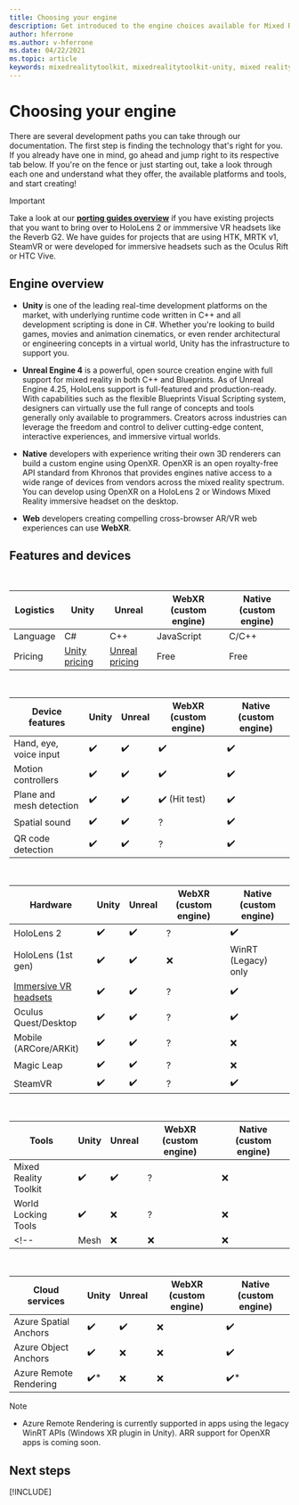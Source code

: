 ```yaml
---
title: Choosing your engine
description: Get introduced to the engine choices available for Mixed Reality development for HoloLens and VR. 
author: hferrone
ms.author: v-hferrone
ms.date: 04/22/2021
ms.topic: article
keywords: mixedrealitytoolkit, mixedrealitytoolkit-unity, mixed reality headset, windows mixed reality headset, virtual reality headset, unity
---
```


# Choosing your engine

There are several development paths you can take through our documentation. The first step is finding the technology that's right for you. If you already have one in mind, go ahead and jump right to its respective tab below. If you're on the fence or just starting out, take a look through each one and understand what they offer, the available platforms and tools, and start creating!

> [!IMPORTANT]
> Take a look at our **[porting guides overview](porting-apps/porting-overview.md)** if you have existing projects that you want to bring over to HoloLens 2 or immmersive VR headsets like the Reverb G2. We have guides for projects that are using HTK, MRTK v1, SteamVR or were developed for immersive headsets such as the Oculus Rift or HTC Vive.

## Engine overview

* **Unity** is one of the leading real-time development platforms on the market, with underlying runtime code written in C++ and all development scripting is done in C#. Whether you're looking to build games, movies and animation cinematics, or even render architectural or engineering concepts in a virtual world, Unity has the infrastructure to support you.

* **Unreal Engine 4** is a powerful, open source creation engine with full support for mixed reality in both C++ and Blueprints. As of Unreal Engine 4.25, HoloLens support is full-featured and production-ready. With capabilities such as the flexible Blueprints Visual Scripting system, designers can virtually use the full range of concepts and tools generally only available to programmers. Creators across industries can leverage the freedom and control to deliver cutting-edge content, interactive experiences, and immersive virtual worlds.

* **Native** developers with experience writing their own 3D renderers can build a custom engine using OpenXR. OpenXR is an open royalty-free API standard from Khronos that provides engines native access to a wide range of devices from vendors across the mixed reality spectrum. You can develop using OpenXR on a HoloLens 2 or Windows Mixed Reality immersive headset on the desktop.

* **Web** developers creating compelling cross-browser AR/VR web experiences can use **WebXR**.

    <!-- > [!NOTE]
    > **Babylon.js** is in progress, check out our [roadmap]() for updates! -->

<!-- Babylon is a Javascript-based, open source, 3D graphics engine capable of powering 3D scenes in a web browser. Babylon.js 4.2+ includes support for WebXR. With Babylon React Native, you can even build cross-platform native     applications for PC, mobile, and mixed reality devices. -->

## Features and devices

<br>

| Logistics | Unity | Unreal | WebXR (custom engine) | Native (custom engine) |
|---|---|---|---|---|
| Language | C# | C++ | JavaScript | C/C++ |
| Pricing | [Unity pricing](https://store.unity.com/#plans-individual) | [Unreal pricing](https://www.unrealengine.com/download) | Free | Free |

<br>

| Device features | Unity | Unreal | WebXR (custom engine) | Native (custom engine) |
|---|---|---|---|---|
| Hand, eye, voice input | ✔️ | ✔️ | ✔️ | ✔️ |
| Motion controllers | ✔️ | ✔️ | ✔️ | ✔️ |
| Plane and mesh detection | ✔️ | ✔️ | ✔️ (Hit test) | ✔️ |
| Spatial sound | ✔️ | ✔️ | ? | ✔️ |
| QR code detection | ✔️ | ✔️ | ? | ✔️ |

<br>

| Hardware | Unity | Unreal | WebXR (custom engine) | Native (custom engine) |
|---|---|---|---|---|
| HoloLens 2 | ✔️ | ✔️ | ? | ✔️ |
| HoloLens (1st gen) | ✔️ | ✔️ | ❌ | WinRT (Legacy) only |
| [Immersive VR headsets](../discover/immersive-headset-hardware-details.md) | ✔️ | ✔️ | ? | ✔️ |
| Oculus Quest/Desktop | ✔️ | ✔️ | ? | ✔️ |
| Mobile (ARCore/ARKit) | ✔️ | ✔️ | ? | ❌ |
| Magic Leap | ✔️ | ✔️ | ? | ❌ |
| SteamVR | ✔️ | ✔️ | ? | ✔️ |

<br>

| Tools | Unity | Unreal | WebXR (custom engine) | Native (custom engine) |
|---|---|---|---|---|
| Mixed Reality Toolkit | ✔️ | ✔️ | ? | ❌ |
| World Locking Tools | ✔️ | ❌ | ? | ❌ |
<!-- | Mesh | ❌ | ❌ | ❌ | ❌ | -->

<br>

| Cloud services | Unity | Unreal | WebXR (custom engine) | Native (custom engine) |
|---|---|---|---|---|
| Azure Spatial Anchors | ✔️ | ✔️ | ❌ | ✔️ |
| Azure Object Anchors | ✔️ | ❌ | ❌ | ✔️ |
| Azure Remote Rendering | ✔️* | ❌ | ❌ | ✔️* |

> [!NOTE]
> * Azure Remote Rendering is currently supported in apps using the legacy WinRT APIs (Windows XR plugin in Unity). ARR support for OpenXR apps is coming soon.

## Next steps

[!INCLUDE[](includes/tools-next-steps.md)]